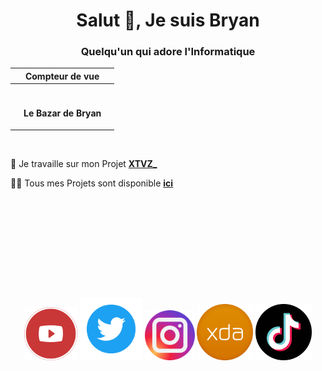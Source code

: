 <h1 align="center"> Salut 👋, Je suis Bryan </h1>
<h3 align="center"> Quelqu'un qui adore l'Informatique </h3>

<div align="center">
  
|     | Compteur de vue |     |
|-----|-----------------|-----|
|     |<img src="https://profile-counter.glitch.me/LeBazarDeBryan/count.svg" alt="" />|
|     |<p align="center">**Le Bazar de Bryan**</p>|     |

<img src="https://github-readme-stats.vercel.app/api/top-langs/?username=LeBazarDeBryan&locale=fr&theme=tokyonight&hide_border=true&border_radius=50&include_all_commits=false&count_private=false" alt="" /><br />

</div>

🔭 Je travaille sur mon Projet [**XTVZ_**](https://github.com/LeBazarDeBryan/XTVZ_#readme)

👨‍💻 Tous mes Projets sont disponible [**ici**](https://github.com/LeBazarDeBryan?tab=repositories)

<br></br>

<div align="center">
<img src="https://github-readme-stats.vercel.app/api?username=LeBazarDeBryan&locale=fr&theme=tokyonight&hide_border=true&border_radius=50&include_all_commits=false&count_private=false" alt="" />
<img src="https://github-readme-streak-stats.herokuapp.com?user=LeBazarDeBryan&theme=tokyonight-duo&hide_border=true&border_radius=50&locale=fr&date_format=j%2Fn%5B%2FY%5D" alt="" />
</div>

<br></br>
<br></br>

<p align="center">
<a href="https://www.youtube.com/channel/UCRtAi_cDRcaJ1mgpqckNCbw"><img src="images/youtube.png" height="85" width="85" /></a>
<a href="https://twitter.com/N0ub4xOfficiel"><img src="images/twitter.png" height="100" width="100" /></a>
<a href="https://www.instagram.com/le_bazar_de_bryan"><img src="images/instagram.png" height="80" width="80" /></a>
<a href="https://forum.xda-developers.com/m/n0ub4x.11771617"><img src="images/xda.png" height="90" width="90" /></a>
<a href="https://www.tiktok.com/@lebazardebryan_"><img src="images/tiktok.png" height="90" width="90" /></a>
</p>

